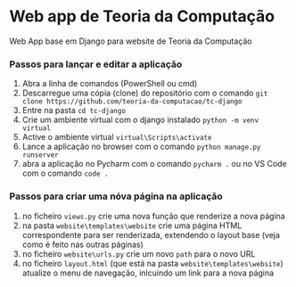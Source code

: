 # Web app de Teoria da Computação
Web App base em Django para website de Teoria da Computação

### Passos para lançar e editar a aplicação
1. Abra a linha de comandos (PowerShell ou cmd)
1. Descarregue uma cópia (clone) do repositório com o comando `git clone https://github.com/teoria-da-computacao/tc-django` 
1. Entre na pasta  `cd tc-django`
1. Crie um ambiente virtual com o django instalado `python -m venv virtual`
1. Active o ambiente virtual `virtual\Scripts\activate`
1. Lance a aplicação no browser com o comando `python manage.py runserver`
1. abra a aplicação no Pycharm com o comando `pycharm .` ou no VS Code com o comando `code .`

### Passos para criar uma nóva página na aplicação
1. no ficheiro `views.py` crie uma nova função que renderize a nova página
2. na pasta `website\templates\website` crie uma página HTML correspondente para ser renderizada, extendendo o layout base (veja como é feito nas outras páginas)
3. no ficheiro `website\urls.py` crie um novo `path` para o novo URL
4. no ficheiro `layout.html` (que está na pasta `website\templates\website`) atualize o menu de navegação, inlcuindo um link para a nova página
